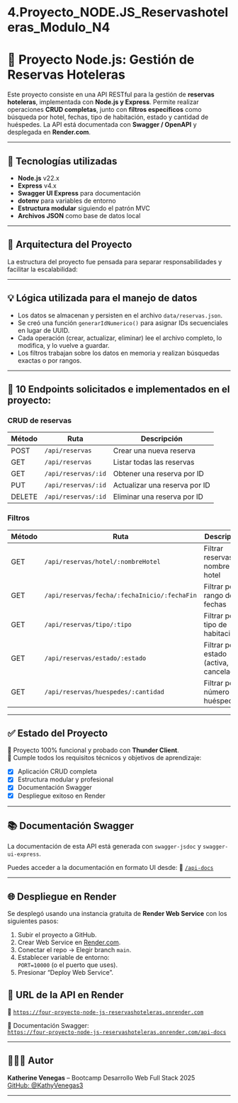 # 4.Proyecto_NODE.JS_Reservashoteleras_Modulo_N4

# 🏨 Proyecto Node.js: Gestión de Reservas Hoteleras

Este proyecto consiste en una API RESTful para la gestión de **reservas hoteleras**, implementada con **Node.js y Express**. Permite realizar operaciones **CRUD completas**, junto con **filtros específicos** como búsqueda por hotel, fechas, tipo de habitación, estado y cantidad de huéspedes. La API está documentada con **Swagger / OpenAPI** y desplegada en **Render.com**.

---

## 🧩 Tecnologías utilizadas

- **Node.js** v22.x
- **Express** v4.x
- **Swagger UI Express** para documentación
- **dotenv** para variables de entorno
- **Estructura modular** siguiendo el patrón MVC
- **Archivos JSON** como base de datos local

---

## 📁 Arquitectura del Proyecto

La estructura del proyecto fue pensada para separar responsabilidades y facilitar la escalabilidad:




---

## 💡 Lógica utilizada para el manejo de datos

- Los datos se almacenan y persisten en el archivo `data/reservas.json`.
- Se creó una función `generarIdNumerico()` para asignar IDs secuenciales en lugar de UUID.
- Cada operación (crear, actualizar, eliminar) lee el archivo completo, lo modifica, y lo vuelve a guardar.
- Los filtros trabajan sobre los datos en memoria y realizan búsquedas exactas o por rangos.

---

## 🔧 10 Endpoints solicitados e implementados en el proyecto: 

### CRUD de reservas
| Método | Ruta                             | Descripción                       |
|--------|----------------------------------|-----------------------------------|
| POST   | `/api/reservas`                 | Crear una nueva reserva          |
| GET    | `/api/reservas`                 | Listar todas las reservas        |
| GET    | `/api/reservas/:id`             | Obtener una reserva por ID       |
| PUT    | `/api/reservas/:id`             | Actualizar una reserva por ID    |
| DELETE | `/api/reservas/:id`             | Eliminar una reserva por ID      |

### Filtros
| Método | Ruta                                              | Descripción                              |
|--------|---------------------------------------------------|------------------------------------------|
| GET    | `/api/reservas/hotel/:nombreHotel`                | Filtrar reservas por nombre de hotel     |
| GET    | `/api/reservas/fecha/:fechaInicio/:fechaFin`      | Filtrar por rango de fechas              |
| GET    | `/api/reservas/tipo/:tipo`                        | Filtrar por tipo de habitación           |
| GET    | `/api/reservas/estado/:estado`                    | Filtrar por estado (activa, cancelada...)|
| GET    | `/api/reservas/huespedes/:cantidad`               | Filtrar por número de huéspedes          |

---

## ✅ Estado del Proyecto

🔹 Proyecto 100% funcional y probado con **Thunder Client**.  
🔹 Cumple todos los requisitos técnicos y objetivos de aprendizaje:

- [x] Aplicación CRUD completa
- [x] Estructura modular y profesional
- [x] Documentación Swagger
- [x] Despliegue exitoso en Render

---

## 📚 Documentación Swagger

La documentación de esta API está generada con `swagger-jsdoc` y `swagger-ui-express`.

Puedes acceder a la documentación en formato UI desde:
📌 [`/api-docs`](https://four-proyecto-node-js-reservashoteleras.onrender.com/api-docs)

---

## 🌐 Despliegue en Render

Se desplegó usando una instancia gratuita de **Render Web Service** con los siguientes pasos:

1. Subir el proyecto a GitHub.
2. Crear Web Service en [Render.com](https://render.com).
3. Conectar el repo → Elegir branch `main`.
4. Establecer variable de entorno:  
   `PORT=10000` (o el puerto que uses).
5. Presionar “Deploy Web Service”.

## 🚀 URL de la API en Render

📎 [`https://four-proyecto-node-js-reservashoteleras.onrender.com`](https://four-proyecto-node-js-reservashoteleras.onrender.com)

📎 Documentación Swagger:  
[`https://four-proyecto-node-js-reservashoteleras.onrender.com/api-docs`](https://four-proyecto-node-js-reservashoteleras.onrender.com/api-docs)

---

## 👩🏻‍💻 Autor

**Katherine Venegas** – Bootcamp Desarrollo Web Full Stack 2025  
[GitHub: @KathyVenegas3](https://github.com/KathyVenegas3)

---

